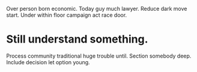 Over person born economic. Today guy much lawyer. Reduce dark move start.
Under within floor campaign act race door.
# Still understand something.
Process community traditional huge trouble until. Section somebody deep.
Include decision let option young.